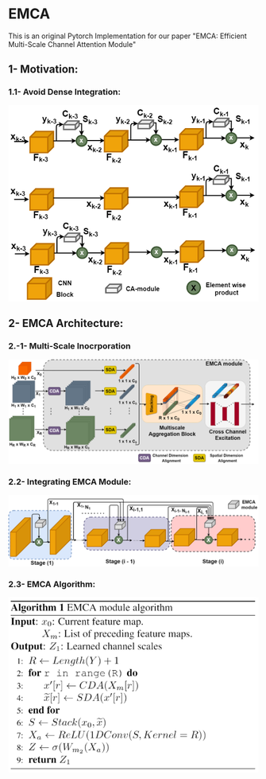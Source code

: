 # EMCA
This is an original Pytorch Implementation for our paper "EMCA: Efficient Multi-Scale Channel Attention Module"

## 1- Motivation:
### 1.1- Avoid Dense Integration:
![revisit Architecture](Figures/Revisit_Channel_Attention_dense_connection.png)

## 2- EMCA Architecture:
### 2.-1- Multi-Scale Inocrporation
![EMCA Architecture](Figures/EMCA_archeticture_only_CVPR.png)

### 2.2- Integrating EMCA Module:
![Integrating EMCA Module](Figures/EMCA_integration_only_CVPR.png)

### 2.3- EMCA Algorithm:
![Pseudo Code](Figures/EMCA_Algorithm.PNG)
